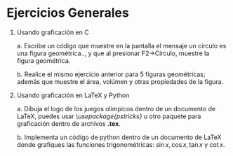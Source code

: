 # Ejercicios Generales
1. Usando graficación en C

	a. Escribe un código que muestre en la pantalla el mensaje 
	un círculo es una figura geométrica.., y que al presionar 
	F2->Círculo, muestre la figura geométrica.

	b. Realice el mismo ejercicio anterior para 5 figuras geométricas; 
	además que muestre el área, volúmen y otras propiedades de la figura.

2. Usando graficación en LaTeX y Python
	
	a. Dibuja el logo de los juegos olímpicos dentro de un documento 
	de LaTeX, puedes usar *\usepackage{pstricks}* u otro paquete para 
	graficación dentro de archivos __.tex__.	

	
	b. Implementa un código de python dentro de un documento 
	de LaTeX donde grafiques las funciones trigonométricas: 
	$`\sin x, \cos{x}, \tan{x}`$ y $`\cot x`$.


<!---
This math is inline $`a^2+b^2=c^2`$.

This is on a separate line
```math
a^2+b^2=c^2
```


--->


<!---
References
https://docs.gitlab.com/ee/user/markdown.html#math
https://github.com/mathjax/MathJax-docs/blob/master/installation.rst
https://upmath.me/
https://github.com/cben/mathdown/wiki/math-in-markdown
https://es.wikibooks.org/wiki/Python/Su_primer_programa_en_Python/La_ruta_de_b%C3%BAsqueda_de_import
--->

